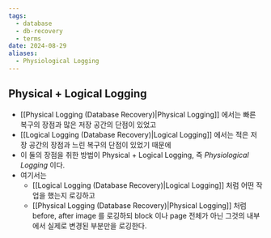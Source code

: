 ```yaml
---
tags:
  - database
  - db-recovery
  - terms
date: 2024-08-29
aliases:
  - Physiological Logging
---
```

## Physical + Logical Logging

- [[Physical Logging (Database Recovery)|Physical Logging]] 에서는 빠른 복구의 장점과 많은 저장 공간의 단점이 있었고
- [[Logical Logging (Database Recovery)|Logical Logging]] 에서는 적은 저장 공간의 장점과 느린 복구의 단점이 있었기 때문에
- 이 둘의 장점을 취한 방법이 Physical + Logical Logging, 즉 *Physiological Logging* 이다.
- 여기서는
	- [[Logical Logging (Database Recovery)|Logical Logging]] 처럼 어떤 작업을 했는지 로깅하고
	- [[Physical Logging (Database Recovery)|Physical Logging]] 처럼 before, after image 를 로깅하되 block 이나 page 전체가 아닌 그것의 내부에서 실제로 변경된 부분만을 로깅한다.